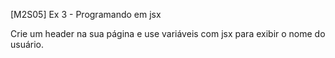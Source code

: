 [M2S05] Ex 3 - Programando em jsx

Crie um header na sua página e use variáveis com jsx para exibir o nome do usuário.

